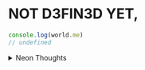 # NOT D3FIN3D YET,

```javascript
console.log(world.me)
// undefined
```

<details >
<summary>Neon Thoughts</summary>

---
 
*When the night stretches on without end, </br>
    And the stars are hidden from your sight, </br>
    You create a world with your mind's pen, </br>
    Where anything is possible and bright !* </br>

  *But the frozen thoughts explode in your mind, </br>
    Like fireworks of doubt and fear, </br>
    You wonder if you'll ever find, </br>
    A light to guide you through the infinite unclear !* </br>

  *Is this all a dream or a nightmare? </br>
    Or the reality of your own existence? </br>
    Are you alone or is someone there? </br>
    Do you have a choice or a destiny to follow hence?* </br>

  *-Und3fin3d-*

---

</details>






<!--
**nalindard/nalindard** is a ✨ _special_ ✨ repository because its `README.md` (this file) appears on your GitHub profile.

Here are some ideas to get you started:

- 🔭 I’m currently working on ...
- 🌱 I’m currently learning ...
- 👯 I’m looking to collaborate on ...
- 🤔 I’m looking for help with ...
- 💬 Ask me about ...
- 📫 How to reach me: ...
- 😄 Pronouns: ...
- ⚡ Fun fact: ...
-->
